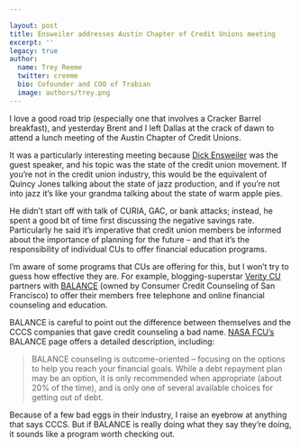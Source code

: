 ```yaml
---

layout: post
title: Ensweiler addresses Austin Chapter of Credit Unions meeting
excerpt: ''
legacy: true
author:
  name: Trey Reeme
  twitter: creeme
  bio: Cofounder and COO of Trabian
  image: authors/trey.png
---
```


<p>I love a good road trip (especially one that involves a Cracker Barrel breakfast), and yesterday Brent and I left Dallas at the crack of dawn to attend a lunch meeting of the Austin Chapter of Credit Unions.</p>
<p>It was a particularly interesting meeting because <a href='http://www.tcul.coop/TCUL_CEO___Senior_Management.html'>Dick Ensweiler</a> was the guest speaker, and his topic was the state of the credit union movement.  If you&#8217;re not in the credit union industry, this would be the equivalent of Quincy Jones talking about the state of jazz production, and if you&#8217;re not into jazz it&#8217;s like your grandma talking about the state of warm apple pies.</p>
<p>He didn&#8217;t start off with talk of <span class='caps'><span class="caps">CURIA</span></span>, <span class="caps">GAC</span>, or bank attacks; instead, he spent a good bit of time first discussing the negative savings rate.  Particularly he said it&#8217;s imperative that credit union members be informed about the importance of planning for the future &#8211; and that it&#8217;s the responsibility of individual CUs to offer financial education programs.</p>
<p>I&#8217;m aware of some programs that CUs are offering for this, but I won&#8217;t try to guess how effective they are.  For example, blogging-superstar <a href='http://www.veritycu.com/verity.cfm?tn=nw3col&amp;menuid=401&amp;navids=158,401&amp;pageid=498'>Verity CU</a> partners with <a href='http://www.balancepro.net'><span class="caps">BALANCE</span></a> (owned by Consumer Credit Counseling of San Francisco) to offer their members free telephone and online financial counseling and education.</p>
<p><span class='caps'><span class="caps">BALANCE</span></span> is careful to point out the difference between themselves and the <span class='caps'><span class="caps">CCCS</span></span> companies that gave credit counseling a bad name.  
<a href='http://www.nasafcu.com/l2.aspx?ci=727'><span class="caps">NASA</span> <span class='caps'><span class="caps">FCU</span></span>&#8217;s</a> BALANCE page offers a detailed description, including:</p>
<blockquote>
<p><span class="caps">BALANCE</span> counseling is outcome-oriented &#8211; focusing on the options to help you reach your financial goals. While a debt repayment plan may be an option, it is only recommended when appropriate (about 20% of the time), and is only one of several available choices for getting out of debt.</p>
</blockquote>
<p>Because of a few bad eggs in their industry, I raise an eyebrow at anything that says <span class='caps'><span class="caps">CCCS</span></span>.  But if <span class='caps'><span class="caps">BALANCE</span></span> is really doing what they say they&#8217;re doing, it sounds like a program worth checking out.</p>
